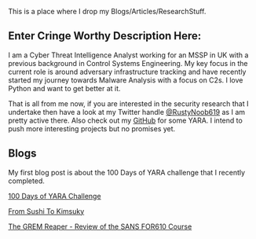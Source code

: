 
This is a place where I drop my Blogs/Articles/ResearchStuff. 

## Enter Cringe Worthy Description Here: 

I am a Cyber Threat Intelligence Analyst working for an MSSP in UK with a previous background in Control Systems Engineering. My key focus in the current role is around adversary infrastructure tracking and have recently started my journey towards Malware Analysis with a focus on C2s. I love Python and want to get better at it. 

That is all from me now, if you are interested in the security research that I undertake then have a look at my Twitter handle [@RustyNoob619](https://twitter.com/RustyNoob619) as I am pretty active there. Also check out my [GitHub](https://github.com/RustyNoob-619/100-Days-of-YARA-2024) for some YARA. I intend to push more interesting projects but no promises yet.

## Blogs

My first blog post is about the 100 Days of YARA challenge that I recently completed.

[100 Days of YARA Challenge](https://rustynoob-619.github.io/100-Days-of-YARA.html)

[From Sushi To Kimsuky](https://rustynoob-619.github.io/From-Sushi-To-Kimsuky.html)

[The GREM Reaper - Review of the SANS FOR610 Course](https://rustynoob-619.github.io/The-GREM-Reaper.html)

